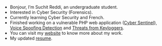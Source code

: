- Bonjour, I’m Suchit Reddi, an undergraduate student.
- Interested in Cyber Security (Forensics).
- Currently learning Cyber Security and French.
- Finished working on a vulnerable PHP web application ([Cyber Sentinel](https://github.com/SuchitReddi/cybersentinel)), [Voice Spoofing Detection](https://github.com/SuchitReddi/Voice_Spoofing_Detection) and [Threats from Keyloggers](https://github.com/SuchitReddi/Keyloggers-A-Threat-to-Privacy).
- You can visit my [website](https://suchitreddi.github.io/) to know more about my work.
- My updated [resume](https://suchitreddi.github.io/resume.html).
<!---
SuchitReddi/SuchitReddi is a ✨ special ✨ repository because its `README.md` (this file) appears on your GitHub profile.
You can click the Preview link to take a look at your changes.
--->
